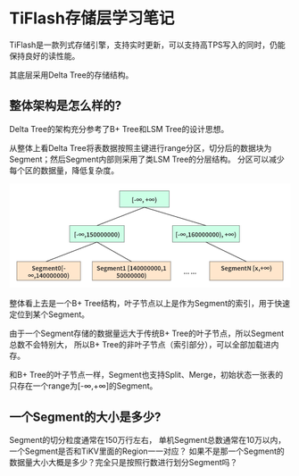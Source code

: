 # TiFlash存储层学习笔记
TiFlash是一款列式存储引擎，支持实时更新，可以支持高TPS写入的同时，仍能保持良好的读性能。

其底层采用Delta Tree的存储结构。

## 整体架构是怎么样的?
Delta Tree的架构充分参考了B+ Tree和LSM Tree的设计思想。 

从整体上看Delta Tree将表数据按照主键进行range分区，切分后的数据块为Segment；然后Segment内部则采用了类LSM Tree的分层结构。 
分区可以减少每个区的数据量，降低复杂度。

![image](delta_tree.png)

整体看上去是一个B+ Tree结构，叶子节点以上是作为Segment的索引，用于快速定位到某个Segment。

由于一个Segment存储的数据量远大于传统B+ Tree的叶子节点，所以Segment总数不会特别大，
所以B+ Tree的非叶子节点（索引部分），可以全部加载进内存。 

和B+ Tree的叶子节点一样，Segment也支持Split、Merge，初始状态一张表的只存在一个range为[-∞,+∞]的Segment。


## 一个Segment的大小是多少?
Segment的切分粒度通常在150万行左右， 单机Segment总数通常在10万以内，
一个Segment是否和TiKV里面的Region一一对应？ 如果不是那一个Segment的数据量大小大概是多少？完全只是按照行数进行划分Segment吗？

